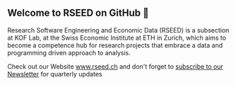 ## Welcome to RSEED on GitHub 👋

Research Software Engineering and Economic Data (RSEED) is a subsection at KOF Lab, at the Swiss Economic Institute at ETH in Zurich, which aims to become a competence hub for research projects that embrace a data and programming driven approach to analysis.

Check out our Website www.rseed.ch and don't forget to [subscribe to our Newsletter](https://kof.ethz.ch/en/the-institute/kof-divisions/research-division-kof-lab/rseed/subscription.html) for quarterly updates

<!--

**Here are some ideas to get you started:**

🙋‍♀️ A short introduction: Research Software Engineering and Economic Data at KOF Lab
👩‍💻 Useful resources: www.rseed.ch | Don't forget to subscribe to our Newsletter! 
-->

